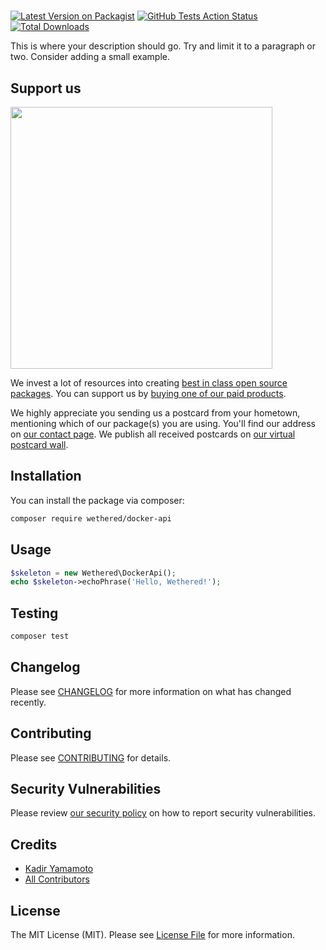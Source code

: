 # 

[![Latest Version on Packagist](https://img.shields.io/packagist/v/wethered/docker-api.svg?style=flat-square)](https://packagist.org/packages/wethered/docker-api)
[![GitHub Tests Action Status](https://img.shields.io/github/workflow/status/wethered/docker-api/run-tests?label=tests)](https://github.com/wethered/docker-api/actions?query=workflow%3Arun-tests+branch%3Amaster)
[![Total Downloads](https://img.shields.io/packagist/dt/wethered/docker-api.svg?style=flat-square)](https://packagist.org/packages/wethered/docker-api)


This is where your description should go. Try and limit it to a paragraph or two. Consider adding a small example.

## Support us

[<img src="https://github-ads.s3.eu-central-1.amazonaws.com/package-skeleton-php.jpg?t=1" width="419px" />](https://spatie.be/github-ad-click/package-skeleton-php)

We invest a lot of resources into creating [best in class open source packages](https://spatie.be/open-source). You can support us by [buying one of our paid products](https://spatie.be/open-source/support-us).

We highly appreciate you sending us a postcard from your hometown, mentioning which of our package(s) you are using. You'll find our address on [our contact page](https://spatie.be/about-us). We publish all received postcards on [our virtual postcard wall](https://spatie.be/open-source/postcards).

## Installation

You can install the package via composer:

```bash
composer require wethered/docker-api
```

## Usage

``` php
$skeleton = new Wethered\DockerApi();
echo $skeleton->echoPhrase('Hello, Wethered!');
```

## Testing

``` bash
composer test
```

## Changelog

Please see [CHANGELOG](CHANGELOG.md) for more information on what has changed recently.

## Contributing

Please see [CONTRIBUTING](.github/CONTRIBUTING.md) for details.

## Security Vulnerabilities

Please review [our security policy](../../security/policy) on how to report security vulnerabilities.

## Credits

- [Kadir Yamamoto](https://github.com/yamakadi)
- [All Contributors](../../contributors)

## License

The MIT License (MIT). Please see [License File](LICENSE.md) for more information.
